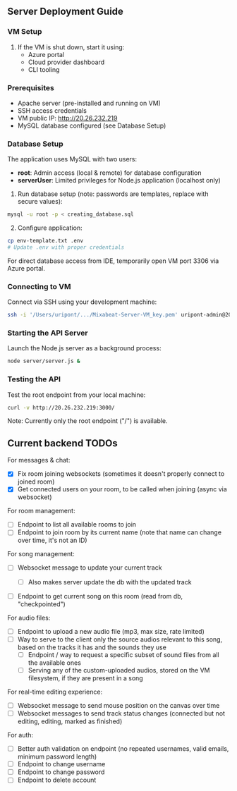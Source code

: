 ## Server Deployment Guide

### VM Setup
1. If the VM is shut down, start it using:
    - Azure portal
    - Cloud provider dashboard
    - CLI tooling

### Prerequisites
- Apache server (pre-installed and running on VM)
- SSH access credentials
- VM public IP: http://20.26.232.219
- MySQL database configured (see Database Setup)

### Database Setup
The application uses MySQL with two users:
- **root**: Admin access (local & remote) for database configuration
- **serverUser**: Limited privileges for Node.js application (localhost only)

1. Run database setup (note: passwords are templates, replace with secure values):
```bash
mysql -u root -p < creating_database.sql
```

2. Configure application:
```bash
cp env-template.txt .env
# Update .env with proper credentials
```

For direct database access from IDE, temporarily open VM port 3306 via Azure portal.

### Connecting to VM
Connect via SSH using your development machine:

```bash
ssh -i '/Users/uripont/.../Mixabeat-Server-VM_key.pem' uripont-admin@20.26.232.219
```

### Starting the API Server
Launch the Node.js server as a background process:

```bash
node server/server.js &
```

### Testing the API
Test the root endpoint from your local machine:

```bash
curl -v http://20.26.232.219:3000/
```

Note: Currently only the root endpoint ("/") is available.

## Current backend TODOs

For messages & chat:
- [x] Fix room joining websockets (sometimes it doesn't properly connect to joined room)
- [x] Get connected users on your room, to be called when joining (async via websocket)

For room management:
- [ ] Endpoint to list all available rooms to join
- [ ] Endpoint to join room by its current name (note that name can change over time, it's not an ID)

For song management:
- [ ] Websocket message to update your current track
    - [ ] Also makes server update the db with the updated track
- [ ] Endpoint to get current song on this room (read from db, "checkpointed")


For audio files:
- [ ] Endpoint to upload a new audio file (mp3, max size, rate limited)
- [ ] Way to serve to the client only the source audios relevant to this song, based on the tracks it has and the sounds they use   
    - [ ] Endpoint / way to request a specific subset of sound files from all the available ones
    - [ ] Serving any of the custom-uploaded audios, stored on the VM filesystem, if they are present in a song

For real-time editing experience:
- [ ] Websocket message to send mouse position on the canvas over time
- [ ] Websocket messages to send track status changes (connected but not editing, editing, marked as finished)

For auth:
- [ ] Better auth validation on endpoint (no repeated usernames, valid emails, minimum password length)
- [ ] Endpoint to change username
- [ ] Endpoint to change password
- [ ] Endpoint to delete account
